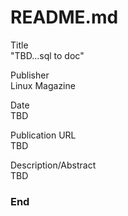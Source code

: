 # README.md  

Title  
"TBD...sql to doc"  

Publisher  
Linux Magazine  

Date  
TBD  

Publication URL  
TBD  

Description/Abstract  
TBD  

### End  